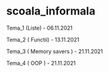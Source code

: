 # scoala_informala
Tema_1 (Liste) - 06.11.2021 

Tema_2 ( Functii) - 13.11.2021

Tema_3 ( Memory savers ) - 21.11.2021

Tema_4 ( OOP ) - 21.11.2021
